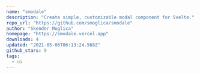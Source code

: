 ```yaml
---
name: "smodale"
description: "Create simple, customizable modal component for Svelte."
repo_url: "https://github.com/smoglica/smodale"
author: "Skender Moglica"
homepage: "https://smodale.vercel.app"
downloads: 4
updated: "2021-05-06T06:13:24.568Z"
github_stars: 9
tags: 
  - ui
---
```

